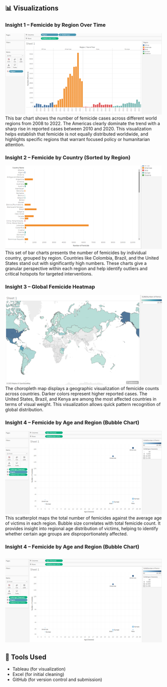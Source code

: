 ## 📊 Visualizations

### Insight 1 – Femicide by Region Over Time
![Insight 1](visualizations/Insight%201.png)
This bar chart shows the number of femicide cases across different world regions from 2008 to 2022. The Americas clearly dominate the trend with a sharp rise in reported cases between 2010 and 2020. This visualization helps establish that femicide is not equally distributed worldwide, and highlights specific regions that warrant focused policy or humanitarian attention.


### Insight 2 – Femicide by Country (Sorted by Region)
![Insight 2a](visualizations/Insight%202a.png)
This set of bar charts presents the number of femicides by individual country, grouped by region. Countries like Colombia, Brazil, and the United States stand out with significantly high numbers. These charts give a granular perspective within each region and help identify outliers and critical hotspots for targeted interventions.


### Insight 3 – Global Femicide Heatmap
![Insight 3](visualizations/Insight%203.png)
The choropleth map displays a geographic visualization of femicide counts across countries. Darker colors represent higher reported cases. The United States, Brazil, and Kenya are among the most affected countries in terms of visual weight. This visualization allows quick pattern recognition of global distribution.


### Insight 4 – Femicide by Age and Region (Bubble Chart)
![Insight 4](visualizations/Insight%204.png)
This scatterplot maps the total number of femicides against the average age of victims in each region. Bubble size correlates with total femicide count. It provides insight into regional age distribution of victims, helping to identify whether certain age groups are disproportionately affected.

### Insight 4 – Femicide by Age and Region (Bubble Chart)
![Insight 4](visualizations/Insight%204.png)
---

## 🔧 Tools Used

- Tableau (for visualization)
- Excel (for initial cleaning)
- GitHub (for version control and submission)
